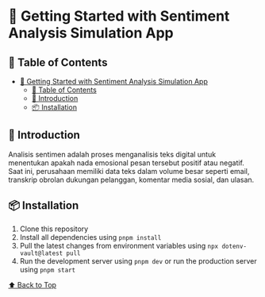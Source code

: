 # 🚀 Getting Started with Sentiment Analysis Simulation App

## 📖 Table of Contents

- [🚀 Getting Started with Sentiment Analysis Simulation App](#-getting-started-with-sentiment-analysis-simulation-app)
  - [📖 Table of Contents](#-table-of-contents)
  - [📝 Introduction](#-introduction)
  - [📦 Installation](#-installation)

## 📝 Introduction

Analisis sentimen adalah proses menganalisis teks digital untuk menentukan apakah nada emosional pesan tersebut positif atau negatif. Saat ini, perusahaan memiliki data teks dalam volume besar seperti email, transkrip obrolan dukungan pelanggan, komentar media sosial, dan ulasan.

## 📦 Installation

1. Clone this repository
2. Install all dependencies using `pnpm install`
3. Pull the latest changes from environment variables using `npx dotenv-vault@latest pull`
4. Run the development server using `pnpm dev` or run the production server using `pnpm start`

[⬆ Back to Top](#-table-of-contents)
